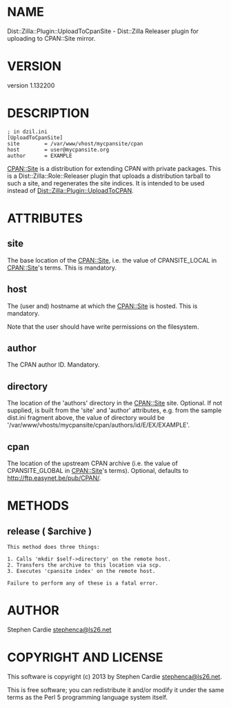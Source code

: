 # NAME

Dist::Zilla::Plugin::UploadToCpanSite - Dist::Zilla Releaser plugin for uploading to CPAN::Site mirror.

# VERSION

version 1.132200

# DESCRIPTION

    ; in dzil.ini
    [UploadToCpanSite]
    site        = /var/www/vhost/mycpansite/cpan
    host        = user@mycpansite.org
    author      = EXAMPLE

[CPAN::Site](http://search.cpan.org/perldoc?CPAN::Site) is a distribution for extending CPAN with private packages.  This
is a Dist::Zilla::Role::Releaser plugin that uploads a distribution tarball to
such a site, and regenerates the site indices. It is intended to be used instead of
[Dist::Zilla::Plugin::UploadToCPAN](http://search.cpan.org/perldoc?Dist::Zilla::Plugin::UploadToCPAN).

# ATTRIBUTES

## site

The base location of the [CPAN::Site](http://search.cpan.org/perldoc?CPAN::Site), i.e. the value of CPANSITE\_LOCAL in
[CPAN::Site](http://search.cpan.org/perldoc?CPAN::Site)'s terms.  This is mandatory.

## host

The (user and) hostname at which the [CPAN::Site](http://search.cpan.org/perldoc?CPAN::Site) is hosted.  This is
mandatory.

Note that the user should have write permissions on the filesystem.

## author

The CPAN author ID.  Mandatory.

## directory

The location of the 'authors' directory in the [CPAN::Site](http://search.cpan.org/perldoc?CPAN::Site) site.
Optional.  If not supplied, is built from the 'site' and 'author' attributes,
e.g. from the sample dist.ini fragment above, the value of directory would be
'/var/www/vhosts/mycpansite/cpan/authors/id/E/EX/EXAMPLE'.

## cpan

The location of the upstream CPAN archive (i.e. the value of CPANSITE\_GLOBAL in [CPAN::Site](http://search.cpan.org/perldoc?CPAN::Site)'s
terms). Optional, defaults to http://ftp.easynet.be/pub/CPAN/.

# METHODS

## release ( $archive )

    This method does three things:

    1. Calls 'mkdir $self->directory' on the remote host.
    2. Transfers the archive to this location via scp.
    3. Executes 'cpansite index' on the remote host.

    Failure to perform any of these is a fatal error.

# AUTHOR

Stephen Cardie <stephenca@ls26.net>

# COPYRIGHT AND LICENSE

This software is copyright (c) 2013 by Stephen Cardie <stephenca@ls26.net>.

This is free software; you can redistribute it and/or modify it under
the same terms as the Perl 5 programming language system itself.
